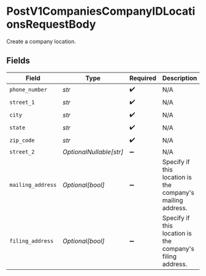 # PostV1CompaniesCompanyIDLocationsRequestBody

Create a company location.


## Fields

| Field                                                      | Type                                                       | Required                                                   | Description                                                |
| ---------------------------------------------------------- | ---------------------------------------------------------- | ---------------------------------------------------------- | ---------------------------------------------------------- |
| `phone_number`                                             | *str*                                                      | :heavy_check_mark:                                         | N/A                                                        |
| `street_1`                                                 | *str*                                                      | :heavy_check_mark:                                         | N/A                                                        |
| `city`                                                     | *str*                                                      | :heavy_check_mark:                                         | N/A                                                        |
| `state`                                                    | *str*                                                      | :heavy_check_mark:                                         | N/A                                                        |
| `zip_code`                                                 | *str*                                                      | :heavy_check_mark:                                         | N/A                                                        |
| `street_2`                                                 | *OptionalNullable[str]*                                    | :heavy_minus_sign:                                         | N/A                                                        |
| `mailing_address`                                          | *Optional[bool]*                                           | :heavy_minus_sign:                                         | Specify if this location is the company's mailing address. |
| `filing_address`                                           | *Optional[bool]*                                           | :heavy_minus_sign:                                         | Specify if this location is the company's filing address.  |